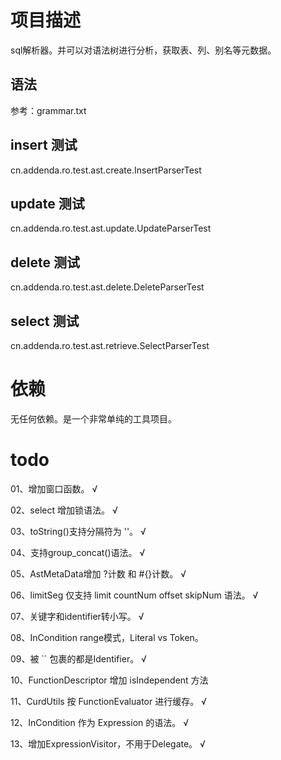 # 项目描述

sql解析器。并可以对语法树进行分析，获取表、列、别名等元数据。

## 语法

参考：grammar.txt

## insert 测试

cn.addenda.ro.test.ast.create.InsertParserTest

## update 测试

cn.addenda.ro.test.ast.update.UpdateParserTest

## delete 测试

cn.addenda.ro.test.ast.delete.DeleteParserTest

## select 测试

cn.addenda.ro.test.ast.retrieve.SelectParserTest

# 依赖

无任何依赖。是一个非常单纯的工具项目。

# todo

01、增加窗口函数。 √

02、select 增加锁语法。 √

03、toString()支持分隔符为 ''。 √

04、支持group_concat()语法。 √

05、AstMetaData增加 ?计数 和 #{}计数。 √

06、limitSeg 仅支持 limit countNum offset skipNum 语法。 √

07、关键字和identifier转小写。 √

08、InCondition range模式，Literal vs Token。

09、被 `` 包裹的都是Identifier。 √

10、FunctionDescriptor 增加 isIndependent 方法

11、CurdUtils 按 FunctionEvaluator 进行缓存。 √

12、InCondition 作为 Expression 的语法。 √

13、增加ExpressionVisitor，不用于Delegate。 √
